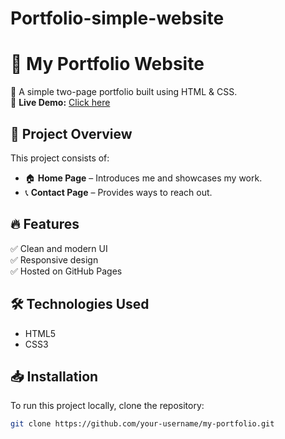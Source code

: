 # Portfolio-simple-website

# 🌟 My Portfolio Website  

🚀 A simple two-page portfolio built using HTML & CSS.  
📌 **Live Demo:** [Click here]()  

## 📂 Project Overview  
This project consists of:  
- 🏠 **Home Page** – Introduces me and showcases my work.  
- 📞 **Contact Page** – Provides ways to reach out.  

## 🔥 Features  
✅ Clean and modern UI  
✅ Responsive design  
✅ Hosted on GitHub Pages  

## 🛠️ Technologies Used  
- HTML5  
- CSS3  

## 📥 Installation  
To run this project locally, clone the repository:  
```bash
git clone https://github.com/your-username/my-portfolio.git
